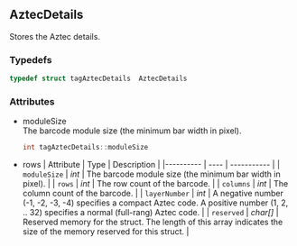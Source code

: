 ## AztecDetails
Stores the Aztec details.
  

### Typedefs

```cpp
typedef struct tagAztecDetails  AztecDetails
```  

### Attributes

- moduleSize  
  The barcode module size (the minimum bar width in pixel).
  ```cpp
  int tagAztecDetails::moduleSize
  ```
  
- rows
| Attribute | Type | Description |
|---------- | ---- | ----------- |
| `moduleSize` | *int* |  The barcode module size (the minimum bar width in pixel). |
| `rows` | *int* | The row count of the barcode. |
| `columns` | *int* |  The column count of the barcode. |
| `layerNumber` | *int* |  A negative number (-1, -2, -3, -4) specifies a compact Aztec code. A positive number (1, 2, .. 32) specifies a normal (full-rang) Aztec code. |
| `reserved` | *char\[\]* |  Reserved memory for the struct. The length of this array indicates the size of the memory reserved for this struct. |
